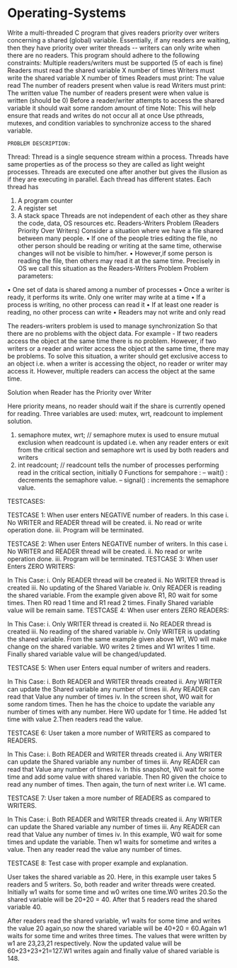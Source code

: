 # Operating-Systems
 Write a multi-threaded C program that gives readers priority over writers concerning a shared (global) variable. Essentially, if any readers are waiting, then they have priority over writer threads -- writers can only write when there are no readers. This program should adhere to the following constraints: 
    Multiple readers/writers must be supported (5 of each is fine) 
    Readers must read the shared variable X number of times 
    Writers must write the shared variable X number of times 
    Readers must print: 
        The value read 
        The number of readers present when value is read 
    Writers must print: 
        The written value 
        The number of readers present were when value is written (should be 0) 
    Before a reader/writer attempts to access the shared variable it should wait some random amount of time 
        Note: This will help ensure that reads and writes do not occur all at once 
    Use pthreads, mutexes, and condition variables to synchronize access to the shared variable.
    
    
    PROBLEM DESCRIPTION:
Thread: Thread is a single sequence stream within a process.
 Threads have same properties as of the process so they are called as light weight processes.        Threads are executed one after another but gives the illusion as if they are executing in parallel. Each thread has different states. 
Each thread has
1.	A program counter
2.	A register set
3.	A stack space
Threads are not independent of each other as they share the code, data, OS resources etc.
Readers-Writers Problem (Readers Priority Over Writers)
Consider a situation where we have a file shared between many people.
•	If one of the people tries editing the file, no other person should be reading or writing at the same time, otherwise changes will not be visible to him/her.
•	However,if some person is reading the file, then others may read it at the same time.
Precisely in OS we call this situation as the Readers-Writers Problem
Problem parameters:



•	One set of data is shared among a number of processes
•	Once a writer is ready, it performs its write. Only one writer may write at a time
•	If a process is writing, no other process can read it
•	If at least one reader is reading, no other process can write
•	Readers may not write and only read


The readers-writers problem is used to manage synchronization 
So that there are no problems with the object data.
 For example - If two readers access the object at the same time there is no problem.
 However, if two writers or a reader and writer access the object at the same time, there may be problems.
To solve this situation, a writer should get exclusive access to an object i.e. when a writer is accessing the object, no reader or writer may access it. 
However, multiple readers can access the object at the same time.

Solution when Reader has the Priority over Writer

Here priority means, no reader should wait if the share is currently opened for reading.
Three variables are used: mutex, wrt, readcount to implement solution.
1.	semaphore mutex, wrt; // semaphore mutex is used to ensure mutual exclusion when readcount is updated i.e. when any reader enters or exit from the critical section and semaphore wrt is used by both readers and writers
2.	int readcount;  //    readcount tells the number of processes performing read in the critical section, initially 0
Functions for sempahore :
– wait() : decrements the semaphore value.
– signal() : increments the semaphore value.

TESTCASES:

TESTCASE 1:
When user enters NEGATIVE number of readers.
In this case
i. No WRITER and READER thread will be created.
ii. No read or write operation done.
iii. Program will be terminated.

TESTCASE 2:
  When user Enters NEGATIVE number of writers. 
In this case
i. No WRITER and READER thread will be created.
ii. No read or write operation done.
iii. Program will be terminated.
TESTCASE 3:
When user Enters  ZERO WRITERS:
 
In This Case:
i. Only READER thread will be created
ii. No WRITER thread is created
iii. No updating of the Shared Variable
iv. Only READER is reading the shared variable. From the example given above R1, R0 wait for some times. Then R0 read 1 time and R1 read 2 times. Finally Shared variable value will be remain same.
TESTCASE 4: 
When user enters ZERO READERS: 

In This Case:
i. Only WRITER thread is created
ii. No READER thread is created
iii. No reading of the shared variable
iv. Only WRITER is updating the shared variable. From the same example given above W1, W0 will make change on the shared variable. W0 writes 2 times and W1 writes 1 time. Finally shared variable value will be changed/updated.



TESTCASE 5: 
When user Enters equal number of writers and readers.  

In This Case:
i. Both READER and WRITER threads created
ii. Any WRITER can update the Shared variable any number of times
iii. Any READER can read that Value any number of times
iv. In the screen shot, W0 wait for some random times. Then he has the choice to update the variable any number of times with any number. Here W0 update for 1 time. He added 1st time with value 2.Then readers read the value. 









TESTCASE 6:
User taken a more number of WRITERS as compared to READERS.
 
In This Case:
i. Both READER and WRITER threads created
ii. Any WRITER can update the Shared variable any number of times
iii. Any READER can read that Value any number of times
iv. In this snapshot, W0 wait for some time and add some value with shared variable. Then R0 given the choice to read any number of times. Then again, the turn of next writer i.e. W1 came.










TESTCASE 7:
User taken a more number of READERS as compared to WRITERS.
 
In This Case:
i. Both READER and WRITER threads created
ii. Any WRITER can update the Shared variable any number of times
iii. Any READER can read that Value any number of times
iv. In this example, W0 wait for some times and update the variable. Then w1 waits for sometime and writes a value. Then any reader read the value any number of times.






TESTCASE 8:
Test case with proper example and explanation.

 
User takes the shared variable as 20.
Here, in this example user takes 5 readers and 5 writers.
So, both  reader and writer threads were created.
Initially w1 waits for some time and w0 writes one time.W0 writes 20.So the shared variable will be 20+20 = 40.
After that 5 readers read the shared variable 40.

 
After readers read the shared variable, w1 waits for some time and writes the value 20 again,so now the shared variable will be 40+20 = 60.Again w1 waits for some time and writes three times. The values that were written by w1 are 23,23,21 respectively. Now the updated value will be 60+23+23+21=127.W1 writes again and finally value of shared variable is 148.

